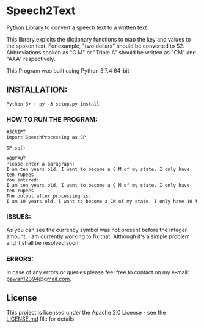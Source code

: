 # Speech2Text

Python Library to convert a speech text to a written text

This library exploits the dictionary functions to map the key and values to the spoken text.
For example, "two dollars" should be converted to $2. Abbreviations spoken as "C M" or "Triple A" should be written as "CM" and "AAA" respectively.

This Program was built using Python 3.7.4 64-bit

## INSTALLATION: 
```
Python 3+ : py -3 setup.py install
```

### HOW TO RUN THE PROGRAM:
```
#SCRIPT 
import SpeechProcessing as SP

SP.sp()

#OUTPUT
Please enter a paragraph:
I am ten years old. I want to become a C M of my state. I only have ten rupees
You entered:
I am ten years old. I want to become a C M of my state. I only have ten rupees
The output after processing is:
I am 10 years old. I want to become a CM of my state. I only have 10 ₹
```
### ISSUES:
As you can see the currency symbol was not present before the integer amount. I am currently working to fix that. 
Although it's a simple problem and it shall be resolved soon

### ERRORS:
In case of any errors or queries please feel free to contact on my e-mail: pawan12394@gmail.com. 

## License

This project is licensed under the Apache 2.0 License - see the [LICENSE.md](LICENSE.md) file for details









